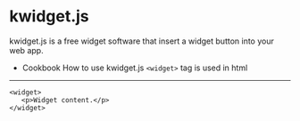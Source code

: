 # kwidget.js
kwidget.js is a free widget software that insert a widget button into your web app.
- Cookbook
How to use kwidget.js
`<widget>` tag is used in html
---------------------------------------------
```<script src="https://github.com/KENZOBASAR/kwidget.js/kwidget.js
<widget>
   <p>Widget content.</p>
</widget>
